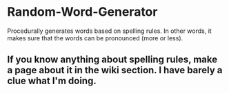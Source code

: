 # Random-Word-Generator
Procedurally generates words based on spelling rules. In other words, it makes sure that the words can be pronounced (more or less).

## If you know anything about spelling rules, make a page about it in the wiki section. I have barely a clue what I'm doing.
